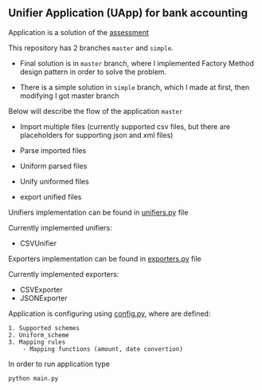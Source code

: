 ## Unifier Application (UApp) for bank accounting
Application is a solution of the [assessment](https://gist.github.com/Attumm/3927bfab39b32d401dc0a4ca8db995bd)

This repository has 2 branches `master` and `simple`.
- Final solution is in `master` branch, where I implemented Factory Method design pattern
in order to solve the problem.

- There is a simple solution in `simple` branch, which I made at first, then modifying I got master branch

Below will describe the flow of the application `master` 

- Import multiple files (currently supported csv files, 
  but there are placeholders for supporting json and xml files)
  
- Parse imported files

- Uniform parsed files

- Unify uniformed files

- export unified files

Unifiers implementation can be found in [unifiers.py](unifier.py) file

Currently implemented unifiers:
  - CSVUnifier

Exporters implementation can be found in [exporters.py](exporter.py) file

Currently implemented exporters:
  - CSVExporter
  - JSONExporter

Application is configuring using [config.py](config.py),
where are defined:

    1. Supported schemes
    2. Uniform_scheme
    3. Mapping rules
        - Mapping functions (amount, date convertion)

In order to run application type

    python main.py
